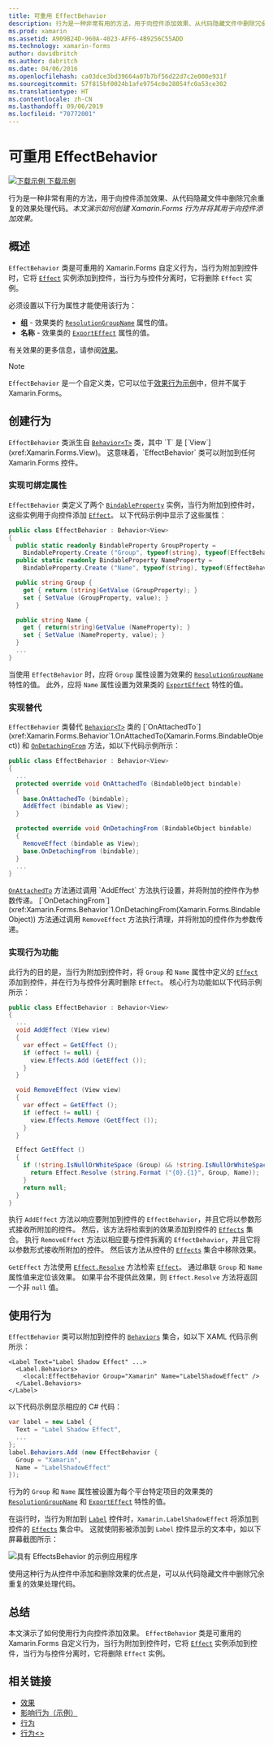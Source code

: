 ```yaml
---
title: 可重用 EffectBehavior
description: 行为是一种非常有用的方法，用于向控件添加效果、从代码隐藏文件中删除冗余重复的效果处理代码。 本文演示如何创建 Xamarin.Forms 行为并将其用于向控件添加效果。
ms.prod: xamarin
ms.assetid: A909B24D-960A-4023-AFF6-4B9256C55ADD
ms.technology: xamarin-forms
author: davidbritch
ms.author: dabritch
ms.date: 04/06/2016
ms.openlocfilehash: ca03dce3bd39664a07b7bf56d22d7c2e000e931f
ms.sourcegitcommit: 57f815bf0024b1afe9754c0e28054fc0a53ce302
ms.translationtype: HT
ms.contentlocale: zh-CN
ms.lasthandoff: 09/06/2019
ms.locfileid: "70772001"
---
```

# <a name="reusable-effectbehavior"></a>可重用 EffectBehavior

[![下载示例](~/media/shared/download.png) 下载示例](https://docs.microsoft.com/samples/xamarin/xamarin-forms-samples/behaviors-effectbehavior)

行为是一种非常有用的方法，用于向控件添加效果、从代码隐藏文件中删除冗余重复的效果处理代码。_本文演示如何创建 Xamarin.Forms 行为并将其用于向控件添加效果。_

## <a name="overview"></a>概述

`EffectBehavior` 类是可重用的 Xamarin.Forms 自定义行为，当行为附加到控件时，它将 [`Effect`](xref:Xamarin.Forms.Effect) 实例添加到控件，当行为与控件分离时，它将删除 `Effect` 实例。

必须设置以下行为属性才能使用该行为：

- **组** - 效果类的 [`ResolutionGroupName`](xref:Xamarin.Forms.ResolutionGroupNameAttribute) 属性的值。
- **名称** - 效果类的 [`ExportEffect`](xref:Xamarin.Forms.ExportEffectAttribute) 属性的值。

有关效果的更多信息，请参阅[效果](~/xamarin-forms/app-fundamentals/effects/index.md)。

> [!NOTE]
> `EffectBehavior` 是一个自定义类，它可以位于[效果行为示例](https://docs.microsoft.com/samples/xamarin/xamarin-forms-samples/behaviors-effectbehavior)中，但并不属于 Xamarin.Forms。

## <a name="creating-the-behavior"></a>创建行为

`EffectBehavior` 类派生自 [`Behavior<T>`](xref:Xamarin.Forms.Behavior`1) 类，其中 `T` 是 [`View`](xref:Xamarin.Forms.View)。 这意味着，`EffectBehavior` 类可以附加到任何 Xamarin.Forms 控件。

### <a name="implementing-bindable-properties"></a>实现可绑定属性

`EffectBehavior` 类定义了两个 [`BindableProperty`](xref:Xamarin.Forms.BindableProperty) 实例，当行为附加到控件时，这些实例用于向控件添加 [`Effect`](xref:Xamarin.Forms.Effect)。 以下代码示例中显示了这些属性：

```csharp
public class EffectBehavior : Behavior<View>
{
  public static readonly BindableProperty GroupProperty =
    BindableProperty.Create ("Group", typeof(string), typeof(EffectBehavior), null);
  public static readonly BindableProperty NameProperty =
    BindableProperty.Create ("Name", typeof(string), typeof(EffectBehavior), null);

  public string Group {
    get { return (string)GetValue (GroupProperty); }
    set { SetValue (GroupProperty, value); }
  }

  public string Name {
    get { return(string)GetValue (NameProperty); }
    set { SetValue (NameProperty, value); }
  }
  ...
}
```

当使用 `EffectBehavior` 时，应将 `Group` 属性设置为效果的 [`ResolutionGroupName`](xref:Xamarin.Forms.ResolutionGroupNameAttribute) 特性的值。 此外，应将 `Name` 属性设置为效果类的 [`ExportEffect`](xref:Xamarin.Forms.ExportEffectAttribute) 特性的值。

### <a name="implementing-the-overrides"></a>实现替代

`EffectBehavior` 类替代 [`Behavior<T>`](xref:Xamarin.Forms.Behavior`1) 类的 [`OnAttachedTo`](xref:Xamarin.Forms.Behavior`1.OnAttachedTo(Xamarin.Forms.BindableObject)) 和 [`OnDetachingFrom`](xref:Xamarin.Forms.Behavior`1.OnDetachingFrom(Xamarin.Forms.BindableObject)) 方法，如以下代码示例所示：

```csharp
public class EffectBehavior : Behavior<View>
{
  ...
  protected override void OnAttachedTo (BindableObject bindable)
  {
    base.OnAttachedTo (bindable);
    AddEffect (bindable as View);
  }

  protected override void OnDetachingFrom (BindableObject bindable)
  {
    RemoveEffect (bindable as View);
    base.OnDetachingFrom (bindable);
  }
  ...
}
```

[`OnAttachedTo`](xref:Xamarin.Forms.Behavior`1.OnAttachedTo(Xamarin.Forms.BindableObject)) 方法通过调用 `AddEffect` 方法执行设置，并将附加的控件作为参数传递。 [`OnDetachingFrom`](xref:Xamarin.Forms.Behavior`1.OnDetachingFrom(Xamarin.Forms.BindableObject)) 方法通过调用 `RemoveEffect` 方法执行清理，并将附加的控件作为参数传递。

### <a name="implementing-the-behavior-functionality"></a>实现行为功能

此行为的目的是，当行为附加到控件时，将 `Group` 和 `Name` 属性中定义的 [`Effect`](xref:Xamarin.Forms.Effect) 添加到控件，并在行为与控件分离时删除 `Effect`。 核心行为功能如以下代码示例所示：

```csharp
public class EffectBehavior : Behavior<View>
{
  ...
  void AddEffect (View view)
  {
    var effect = GetEffect ();
    if (effect != null) {
      view.Effects.Add (GetEffect ());
    }
  }

  void RemoveEffect (View view)
  {
    var effect = GetEffect ();
    if (effect != null) {
      view.Effects.Remove (GetEffect ());
    }
  }

  Effect GetEffect ()
  {
    if (!string.IsNullOrWhiteSpace (Group) && !string.IsNullOrWhiteSpace (Name)) {
      return Effect.Resolve (string.Format ("{0}.{1}", Group, Name));
    }
    return null;
  }
}
```

执行 `AddEffect` 方法以响应要附加到控件的 `EffectBehavior`，并且它将以参数形式接收所附加的控件。 然后，该方法将检索到的效果添加到控件的 [`Effects`](xref:Xamarin.Forms.Element.Effects) 集合。 执行 `RemoveEffect` 方法以相应要与控件拆离的 `EffectBehavior`，并且它将以参数形式接收所附加的控件。 然后该方法从控件的 [`Effects`](xref:Xamarin.Forms.Element.Effects) 集合中移除效果。

`GetEffect` 方法使用 [`Effect.Resolve`](xref:Xamarin.Forms.Effect.Resolve(System.String)) 方法检索 [`Effect`](xref:Xamarin.Forms.Effect)。 通过串联 `Group` 和 `Name` 属性值来定位该效果。 如果平台不提供此效果，则 `Effect.Resolve` 方法将返回一个非 `null` 值。

## <a name="consuming-the-behavior"></a>使用行为

`EffectBehavior` 类可以附加到控件的 [`Behaviors`](xref:Xamarin.Forms.VisualElement.Behaviors) 集合，如以下 XAML 代码示例所示：

```xaml
<Label Text="Label Shadow Effect" ...>
  <Label.Behaviors>
    <local:EffectBehavior Group="Xamarin" Name="LabelShadowEffect" />
  </Label.Behaviors>
</Label>
```

以下代码示例显示相应的 C# 代码：

```csharp
var label = new Label {
  Text = "Label Shadow Effect",
  ...
};
label.Behaviors.Add (new EffectBehavior {
  Group = "Xamarin",
  Name = "LabelShadowEffect"
});
```

行为的 `Group` 和 `Name` 属性被设置为每个平台特定项目的效果类的 [`ResolutionGroupName`](xref:Xamarin.Forms.ResolutionGroupNameAttribute) 和 [`ExportEffect`](xref:Xamarin.Forms.ExportEffectAttribute) 特性的值。

在运行时，当行为附加到 [`Label`](xref:Xamarin.Forms.Label) 控件时，`Xamarin.LabelShadowEffect` 将添加到控件的 [`Effects`](xref:Xamarin.Forms.Element.Effects) 集合中。 这就使阴影被添加到 `Label` 控件显示的文本中，如以下屏幕截图所示：

![](effect-behavior-images/screenshots.png "具有 EffectsBehavior 的示例应用程序")

使用这种行为从控件中添加和删除效果的优点是，可以从代码隐藏文件中删除冗余重复的效果处理代码。

## <a name="summary"></a>总结

本文演示了如何使用行为向控件添加效果。 `EffectBehavior` 类是可重用的 Xamarin.Forms 自定义行为，当行为附加到控件时，它将 [`Effect`](xref:Xamarin.Forms.Effect) 实例添加到控件，当行为与控件分离时，它将删除 `Effect` 实例。

## <a name="related-links"></a>相关链接

- [效果](~/xamarin-forms/app-fundamentals/effects/index.md)
- [影响行为（示例）](https://docs.microsoft.com/samples/xamarin/xamarin-forms-samples/behaviors-effectbehavior)
- [行为](xref:Xamarin.Forms.Behavior)
- [行为&lt;&gt;](xref:Xamarin.Forms.Behavior`1)
